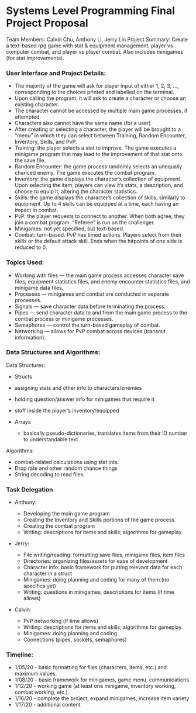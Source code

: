 # Systems Level Programming Final Project Proposal
Team Members: Calvin Chu, Anthony Li, Jerry Lin
Project Summary: Create a text-based rpg game with stat & equipment management, player vs computer combat, and player vs player combat. Also includes minigames (for stat improvements).

### User Interface and Project Details:
* The majority of the game will ask for player input of either 1, 2, 3, ..., corresponding to the choices printed and labelled on the terminal.
* Upon calling the program, it will ask to create a character or choose an existing character.
* The character cannot be accessed by multiple main game processes, if attempted.
* Characters also cannot have the same name (for a user)
* After creating or selecting a character, the player will be brought to a “menu” in which they can select between Training, Random Encounter, Inventory, Skills, and PvP.
* Training: the player selects a stat to improve. The game executes a minigame program that may lead to the improvement of that stat onto the save file.
* Random Encounter: the game process randomly selects an unequally chanced enemy. The game executes the combat program.
* Inventory: the game displays the character’s collection of equipment. Upon selecting the item, players can view it’s stats, a description, and choose to equip it, altering the character statistics.
* Skills: the game displays the character’s collection of skills, similarly to equipment. Up to 4 skills can be equipped at a time, each having an impact in combat.
* PvP: the player requests to connect to another. When both agree, they join a combat program. “Referee” is run on the challenger.
* Minigames: not yet specified, but text-based.
* Combat: turn-based. PvP has timed actions. Players select from their skills or the default attack skill. Ends when the hitpoints of one side is reduced to 0.

### Topics Used:
* Working with files — the main game process accesses character save files, equipment statistics files, and enemy encounter statistics files, and minigame data files.
* Processes — minigames and combat are conducted in separate processes. 
* Signals — save character data before terminating the process.
* Pipes — send character data to and from the main game process to the combat process or minigame processes.
* Semaphores — control the turn-based gameplay of combat.
* Networking — allows for PvP combat across devices (transmit information).

### Data Structures and Algorithms:
Data Structures:
* Structs 
* assigning stats and other info to characters/enemies
* holding question/answer info for minigames that require it
* stuff inside the player’s inventory/equipped

* Arrays 
    * basically pseudo-dictionaries, translates items from their ID number to understandable text

Algorithms:
* combat-related calculations using stat ints.
* Drop rate and other random chance things
* String decoding to read files.



### Task Delegation
* Anthony:
    * Developing the main game program
    * Creating the Inventory and Skills portions of the game process.
    * Creating the combat program
    * Writing: descriptions for items and skills; algorithms for gameplay.

* Jerry:
    * File writing/reading: formatting save files, minigame files, item files
    * Directories: organizing files/assets for ease of development
    * Character info: basic framework for putting relevant data for each character in a struct
    * Minigames: doing planning and coding for many of them.(no specifics yet)
    * Writing: questions in minigames, descriptions for items (if time allows)

* Calvin:
    * PvP networking (if time allows)
    * Writing: descriptions for items and skills; algorithms for gameplay.
    * Minigames: doing planning and coding
    * Connections (pipes, sockets, semaphores)

### Timeline:
* 1/05/20 - basic formatting for files (characters, items, etc.) and maximum values.
* 1/08/20 - basic framework for minigames, game menu, communications.
* 1/12/20 - working game (at least one minigame, inventory working, combat working, etc.).  
* 1/16/20 - complete the project, expand minigames, increase item variety
* 1/17/20 - additional content
